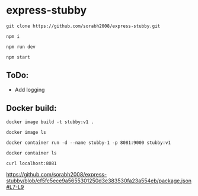 # express-stubby


`git clone https://github.com/sorabh2008/express-stubby.git`

`npm i`

`npm run dev`

`npm start`

## ToDo:
- Add logging

## Docker build:

`docker image build -t stubby:v1 .`

`docker image ls`

`docker container run -d --name stubby-1 -p 8081:9000 stubby:v1`

`docker container ls`

`curl localhost:8081`


https://github.com/sorabh2008/express-stubby/blob/cf5fc5ece9a5655301250d3e383530fa23a554eb/package.json#L7-L9
